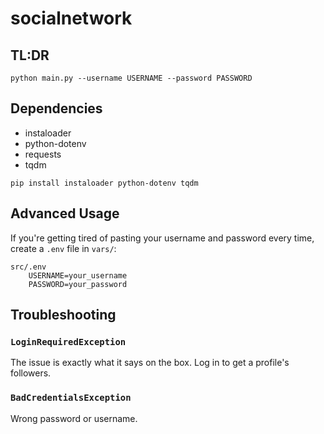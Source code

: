 # socialnetwork

## TL:DR

```console
python main.py --username USERNAME --password PASSWORD
```

## Dependencies

- instaloader
- python-dotenv
- requests
- tqdm

```console
pip install instaloader python-dotenv tqdm
```

## Advanced Usage

If you're getting tired of pasting your username and password
every time, create a ```.env``` file in ```vars/```:

```console
src/.env
    USERNAME=your_username
    PASSWORD=your_password
```

## Troubleshooting

### ```LoginRequiredException```

The issue is exactly what it says on the box. Log in to get a profile's followers.

### ```BadCredentialsException```

Wrong password or username.
